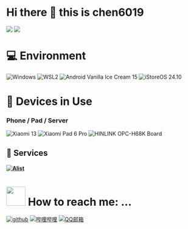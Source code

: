 # Hi there 👋 this is chen6019

![](https://github-readme-stats.vercel.app/api?username=chen6019&show_icons=true&hide_border=False&theme=ambient_gradient&include_all_commits=true)
![](https://github-readme-stats.vercel.app/api/top-langs/?username=chen6019&langs_count=10&layout=compact&exclude_repo=Cemiuiler,action-tmate,Aquarius223-s-sdm845-kernel)


# 💻 Environment

![Windows](https://img.shields.io/badge/Windows%2011%20Pro%20for%20Workstations%20-24H2%20Beta-00BBFF?style=flat-square&logo=gnometerminal&logoColor=ffffff)
![WSL2](https://img.shields.io/badge/WSL2%20Ubuntu%20-24%2e10%20LTS-DD4814?style=flat-square&logo=ubuntu&logoColor=ffffff)
![Android Vanilla Ice Cream 15](https://img.shields.io/badge/Android%20Vanilla%20Ice%20Cream%20-15-3DDC84?style=flat-square&logo=android&logoColor=ffffff)
![iStoreOS 24.10](https://img.shields.io/badge/iStoreOS-24.10%20(DN%20but%20No%20public%20IP)-7184F8?style=flat-square&logo=openwrt&logoColor=ffffff)

# 📱 Devices in Use

### Phone / Pad / Server

![Xiaomi 13](https://img.shields.io/badge/Xiaomi%2013-OS2.2%20Unlock%20BL%20-FD4900?style=flat-square&logo=xiaomi&logoColor=ffffff)
![Xiaomi Pad 6 Pro](https://img.shields.io/badge/Xiaomi%20Pad%206%20Pro-OS2.2%20Unlock%20BL-FD4900?style=flat-square&logo=xiaomi&logoColor=ffffff)
![HINLINK OPC-H68K Board](https://img.shields.io/badge/HINLINK%20OPC%20H68K%20Board-iStoreOS%20(Run%20Docker%20on%20This)-7184F8?style=flat-square&logo=openwrt&logoColor=ffffff)

## 🔗 Services

#### <a href=""><img src="https://img.shields.io/badge/Alist-暂不公开(not public)~喵~~!-70C6BE?logo=Alist" title="Alist" /></a>


# <img src="https://raw.githubusercontent.com/alexnaiman/alexnaiman/master/resources/bongocat.gif" width="50px" /> How to reach me: ...
<a href="https://github.com/chen6019"><img src="https://img.shields.io/badge/github-chen6019-pink?logo=github" title="github" /></a>
<a href="https://space.bilibili.com/494337416"><img src="https://img.shields.io/badge/哔哩哔哩-TLBX_chen6019-pink?logo=bilibili" title="哔哩哔哩" /></a>
<a href="mailto:mc_chen6019@qq.com"><img src="https://img.shields.io/badge/QQ邮箱-mc_chen6019@qq.com-pink?logo=qq" title="QQ邮箱"/></a>

